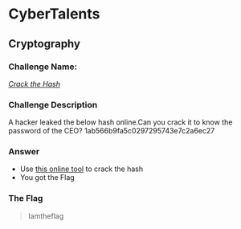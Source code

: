 # CyberTalents
## Cryptography

### Challenge Name:
 [*Crack the Hash*](https://cybertalents.com/challenges/cryptography/crack-the-hash)
 
### Challenge Description
A hacker leaked the below hash online.Can you crack it to know the password of the CEO? 1ab566b9fa5c0297295743e7c2a6ec27

### Answer
* Use [this online tool](https://hashes.com/ar/decrypt/hash) to crack the hash
* You got the Flag

### The Flag
 > Iamtheflag
